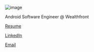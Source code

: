 ![image](https://github.com/owensizemore/owensizemore/assets/25808675/e84a20fb-5763-483b-a9a7-0d9a78b4e344)

Android Software Engineer @ Wealthfront

[Resume](https://github.com/owensizemore/owensizemore/blob/main/PatrickOwenSizemore.pdf)

[LinkedIn](https://www.linkedin.com/in/owensizemore/)

[Email](mailto:psizemore3@gatech.edu)
